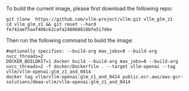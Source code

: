 
To build the current image, please first download the following repo:
```shell
git clone  https://github.com/vllm-project/vllm.git vllm_glm_z1
cd vllm_glm_z1 && git reset --hard fe742aef5aaf406c62cafa248068818bfe517d6e
```
Then run the following command to build the image:
```shell
#optionally specifies: --build-arg max_jobs=8 --build-arg nvcc_threads=2
DOCKER_BUILDKIT=1 docker build --build-arg max_jobs=8 --build-arg nvcc_threads=2 -f docker/Dockerfile . --target vllm-openai --tag vllm/vllm-openai:glm_z1_and_0414
docker tag vllm/vllm-openai:glm_z1_and_0414 public.ecr.aws/aws-gcr-solutions/dmaa-vllm/vllm-openai:glm_z1_and_0414
```
